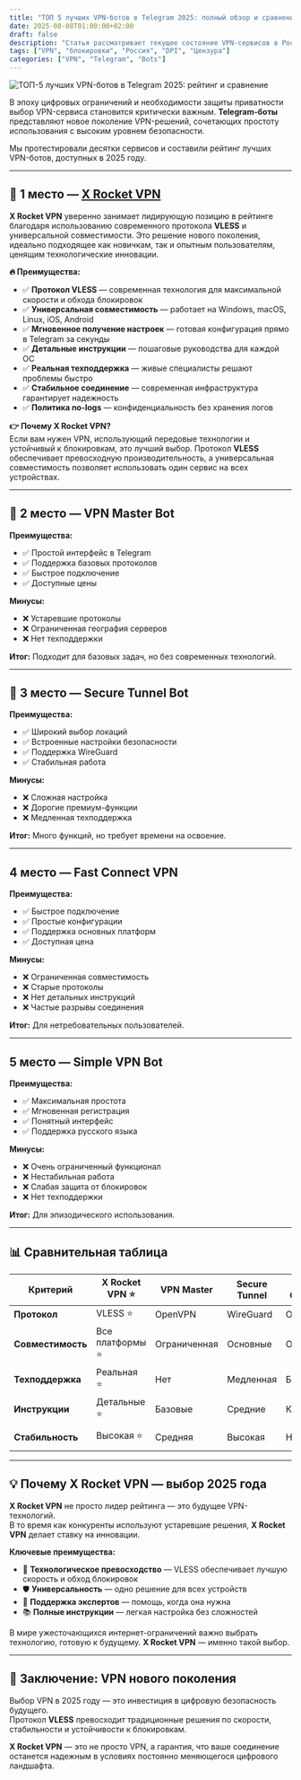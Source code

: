 ```yaml
---
title: "ТОП 5 лучших VPN-ботов в Telegram 2025: полный обзор и сравнение"
date: 2025-08-08T01:00:00+02:00
draft: false
description: "Статья рассматривает текущее состояние VPN-сервисов в России, включая законодательное регулирование, методы блокировок Роскомнадзора, популярные способы обхода ограничений и практические рекомендации по выбору надежного VPN-решения. Особое внимание уделено современному протоколу VLESS как эффективному способу обхода блокировок."
tags: ["VPN", "блокировки", "Россия", "DPI", "Цензура"]
categories: ["VPN", "Telegram", "Bots"]
---
```


![ТОП-5 лучших VPN-ботов в Telegram 2025: рейтинг и сравнение](https://ladyfly-content.fra1.cdn.digitaloceanspaces.com/556944F2-53B9-493A-A3E3-806841FD3051.jpeg)

В эпоху цифровых ограничений и необходимости защиты приватности выбор VPN-сервиса становится критически важным. **Telegram-боты** представляют новое поколение VPN-решений, сочетающих простоту использования с высоким уровнем безопасности.  

Мы протестировали десятки сервисов и составили рейтинг лучших VPN-ботов, доступных в 2025 году.

---

## 🥇 1 место — [X Rocket VPN](https://t.me/X_Rocket_VPN_bot?start=ref-b-9)

**X Rocket VPN** уверенно занимает лидирующую позицию в рейтинге благодаря использованию современного протокола **VLESS** и универсальной совместимости. Это решение нового поколения, идеально подходящее как новичкам, так и опытным пользователям, ценящим технологические инновации.

**🔥 Преимущества:**
- ✅ **Протокол VLESS** — современная технология для максимальной скорости и обхода блокировок  
- ✅ **Универсальная совместимость** — работает на Windows, macOS, Linux, iOS, Android  
- ✅ **Мгновенное получение настроек** — готовая конфигурация прямо в Telegram за секунды  
- ✅ **Детальные инструкции** — пошаговые руководства для каждой ОС  
- ✅ **Реальная техподдержка** — живые специалисты решают проблемы быстро  
- ✅ **Стабильное соединение** — современная инфраструктура гарантирует надежность  
- ✅ **Политика no-logs** — конфиденциальность без хранения логов

**👉 Почему X Rocket VPN?**  
Если вам нужен VPN, использующий передовые технологии и устойчивый к блокировкам, это лучший выбор. Протокол **VLESS** обеспечивает превосходную производительность, а универсальная совместимость позволяет использовать один сервис на всех устройствах.

---

## 🥈 2 место — VPN Master Bot

**Преимущества:**
- ✅ Простой интерфейс в Telegram  
- ✅ Поддержка базовых протоколов  
- ✅ Быстрое подключение  
- ✅ Доступные цены  

**Минусы:**
- ❌ Устаревшие протоколы  
- ❌ Ограниченная география серверов  
- ❌ Нет техподдержки  

**Итог:** Подходит для базовых задач, но без современных технологий.

---

## 🥉 3 место — Secure Tunnel Bot

**Преимущества:**
- ✅ Широкий выбор локаций  
- ✅ Встроенные настройки безопасности  
- ✅ Поддержка WireGuard  
- ✅ Стабильная работа  

**Минусы:**
- ❌ Сложная настройка  
- ❌ Дорогие премиум-функции  
- ❌ Медленная техподдержка  

**Итог:** Много функций, но требует времени на освоение.

---

## 4 место — Fast Connect VPN

**Преимущества:**
- ✅ Быстрое подключение  
- ✅ Простые конфигурации  
- ✅ Поддержка основных платформ  
- ✅ Доступная цена  

**Минусы:**
- ❌ Ограниченная совместимость  
- ❌ Старые протоколы  
- ❌ Нет детальных инструкций  
- ❌ Частые разрывы соединения  

**Итог:** Для нетребовательных пользователей.

---

## 5 место — Simple VPN Bot

**Преимущества:**
- ✅ Максимальная простота  
- ✅ Мгновенная регистрация  
- ✅ Понятный интерфейс  
- ✅ Поддержка русского языка  

**Минусы:**
- ❌ Очень ограниченный функционал  
- ❌ Нестабильная работа  
- ❌ Слабая защита от блокировок  
- ❌ Нет техподдержки  

**Итог:** Для эпизодического использования.

---

## 📊 Сравнительная таблица

| Критерий       | X Rocket VPN ⭐ | VPN Master | Secure Tunnel | Fast Connect | Simple VPN |
|----------------|----------------|------------|--------------|--------------|------------|
| **Протокол**   | VLESS ⭐        | OpenVPN    | WireGuard    | OpenVPN      | PPTP       |
| **Совместимость** | Все платформы ⭐ | Ограниченная | Основные     | Основные     | Android    |
| **Техподдержка** | Реальная ⭐     | Нет        | Медленная    | Базовая      | Нет        |
| **Инструкции** | Детальные ⭐    | Базовые    | Средние      | Краткие      | Нет        |
| **Стабильность** | Высокая ⭐      | Средняя    | Высокая      | Низкая       | Очень низкая |

---

## 💡 Почему X Rocket VPN — выбор 2025 года

**X Rocket VPN** не просто лидер рейтинга — это будущее VPN-технологий.  
В то время как конкуренты используют устаревшие решения, **X Rocket VPN** делает ставку на инновации.

**Ключевые преимущества:**
- 🚀 **Технологическое превосходство** — VLESS обеспечивает лучшую скорость и обход блокировок  
- 🛡 **Универсальность** — одно решение для всех устройств  
- 💬 **Поддержка экспертов** — помощь, когда она нужна  
- 📚 **Полные инструкции** — легкая настройка без сложностей  

В мире ужесточающихся интернет-ограничений важно выбрать технологию, готовую к будущему. **X Rocket VPN** — именно такой выбор.

---

## 🔮 Заключение: VPN нового поколения

Выбор VPN в 2025 году — это инвестиция в цифровую безопасность будущего.  
Протокол **VLESS** превосходит традиционные решения по скорости, стабильности и устойчивости к блокировкам.

**X Rocket VPN** — это не просто VPN, а гарантия, что ваше соединение останется надежным в условиях постоянно меняющегося цифрового ландшафта.